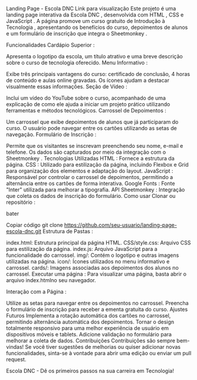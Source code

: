 Landing Page - Escola DNC
Link para visualização
Este projeto é uma landing page interativa da Escola DNC , desenvolvida com HTML , CSS e JavaScript . A página promove um curso gratuito de Introdução à Tecnologia , apresentando os benefícios do curso, depoimentos de alunos e um formulário de inscrição que integra o Sheetmonkey .

Funcionalidades
Cardápio Superior :

Apresenta o logotipo da escola, um título atrativo e uma breve descrição sobre o curso de tecnologia oferecido.
Menu Informativo :

Exibe três principais vantagens do curso: certificado de conclusão, 4 horas de conteúdo e aulas online gravadas. Os ícones ajudam a destacar visualmente essas informações.
Seção de Vídeo :

Inclui um vídeo do YouTube sobre o curso, acompanhado de uma explicação de como ele ajuda a iniciar um projeto prático utilizando ferramentas e métodos tecnológicos.
Carrossel de Depoimentos :

Um carrossel que exibe depoimentos de alunos que já participaram do curso. O usuário pode navegar entre os cartões utilizando as setas de navegação.
Formulário de Inscrição :

Permite que os visitantes se inscrevam preenchendo seu nome, e-mail e telefone. Os dados são capturados por meio da integração com o Sheetmonkey .
Tecnologias Utilizadas
HTML : Fornece a estrutura da página.
CSS : Utilizado para estilização da página, incluindo Flexbox e Grid para organização dos elementos e adaptação do layout.
JavaScript : Responsável por controlar o carrossel de depoimentos, permitindo a alternância entre os cartões de forma interativa.
Google Fonts : Fonte "Inter" utilizada para melhorar a tipografia.
API Sheetmonkey : Integração que coleta os dados de inscrição do formulário.
Como usar
Clonar ou repositório :

bater

Copiar código
git clone https://github.com/seu-usuario/landing-page-escola-dnc.git
Estrutura de Pastas :

index.html: Estrutura principal da página HTML.
CSS/style.css: Arquivo CSS para estilização da página.
index.js: Arquivo JavaScript para a funcionalidade do carrossel.
img/: Contém o logotipo e outras imagens utilizadas na página.
icon/: Ícones utilizados no menu informativo e carrossel.
cards/: Imagens associadas aos depoimentos dos alunos no carrossel.
Executar uma página : Para visualizar uma página, basta abrir o arquivo index.htmlno seu navegador.

Interação com a Página :

Utilize as setas para navegar entre os depoimentos no carrossel.
Preencha o formulário de inscrição para receber a ementa gratuita do curso.
Ajustes Futuros
Implementa a rotação automática dos cartões no carrossel, permitindo alternância automática dos depoimentos.
Tornar o design totalmente responsivo para uma melhor experiência de usuário em dispositivos móveis e tablets.
Adicione validação no formulário para melhorar a coleta de dados.
Contribuições
Contribuições são sempre bem-vindas! Se você tiver sugestões de melhorias ou quiser adicionar novas funcionalidades, sinta-se à vontade para abrir uma edição ou enviar um pull request.

Escola DNC - Dê os primeiros passos na sua carreira em Tecnologia!

